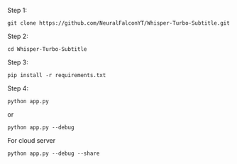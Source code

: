 Step 1:
```
git clone https://github.com/NeuralFalconYT/Whisper-Turbo-Subtitle.git
```
Step 2:
```
cd Whisper-Turbo-Subtitle
```
Step 3:
```
pip install -r requirements.txt
```
Step 4:
```
python app.py 
```
or
```
python app.py --debug 
```
For cloud server 
```
python app.py --debug --share
```
